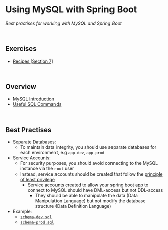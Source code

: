# Using MySQL with Spring Boot
*Best practises for working with MySQL and Spring Boot*

<br>

## Exercises
* [Recipes [Section 7]](../07-spring-mvc-web-dev/exercises/recipes)

<br>

## Overview
* [MySQL Introduction](./res/IntroductionToMySQL.pdf)
* [Useful SQL Commands](../misc/sql-c.md)

<br>

## Best Practises
* Separate Databases:
    * To maintain data integrity, you should use separate databases for each environment, e.g `app-dev`, `app-prod`
* Service Accounts:
    * For security purposes, you should avoid connecting to the MySQL instance via the `root` user
    * Instead, service accounts should be created that follow the [principle of least privilege](https://csrc.nist.gov/glossary/term/least_privilege#:~:text=Definition(s)%3A,needs%20to%20perform%20its%20function.)
        * Service accounts created to allow your spring boot app to connect to MySQL should have DML-access but not DDL-access
            * They should be able to manipulate the data (Data Manipulation Language) but not modify the database structure (Data Definition Language)
* Example:
    * [`schema-dev.sql`](../07-spring-mvc-web-dev/exercises/recipes/src/main/resources/application-dev.yaml)
    * [`schema-prod.sql`](../07-spring-mvc-web-dev/exercises/recipes/src/main/resources/application-prod.yaml)